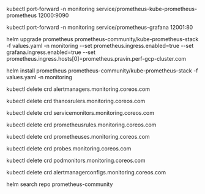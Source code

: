 

kubectl port-forward -n monitoring service/prometheus-kube-prometheus-prometheus 12000:9090 
 
kubectl port-forward -n monitoring service/prometheus-grafana 12001:80 

 

 

 

helm upgrade prometheus prometheus-community/kube-prometheus-stack -f values.yaml -n monitoring --set prometheus.ingress.enabled=true --set grafana.ingress.enabled=true --set prometheus.ingress.hosts[0]=prometheus.pravin.perf-gcp-cluster.com 

  

  

  

helm install prometheus prometheus-community/kube-prometheus-stack -f values.yaml -n monitoring 

  

kubectl delete crd alertmanagers.monitoring.coreos.com 

kubectl delete crd thanosrulers.monitoring.coreos.com 

kubectl delete crd servicemonitors.monitoring.coreos.com 

kubectl delete crd prometheusrules.monitoring.coreos.com 

kubectl delete crd prometheuses.monitoring.coreos.com 

kubectl delete crd probes.monitoring.coreos.com 

kubectl delete crd podmonitors.monitoring.coreos.com 

kubectl delete crd alertmanagerconfigs.monitoring.coreos.com 

  

  

helm search repo prometheus-community 

 
